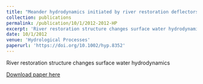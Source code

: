 ```yaml
---
title: "Meander hydrodynamics initiated by river restoration deflectors"
collection: publications
permalink: /publication/10/1/2012-2012-HP
excerpt: 'River restoration structure changes surface water hydrodynamics'
date: 10/1/2012
venue: 'Hydrological Processes'
paperurl: 'https://doi.org/10.1002/hyp.8352'
---
```

River restoration structure changes surface water hydrodynamics

[Download paper here](https://doi.org/10.1002/hyp.8352)
